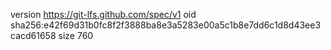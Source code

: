 version https://git-lfs.github.com/spec/v1
oid sha256:e42f69d31b0fc8f2f3888ba8e3a5283e00a5c1b8e7dd6c1d8d43ee3cacd61658
size 760
